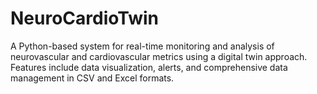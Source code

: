 # NeuroCardioTwin
A Python-based system for real-time monitoring and analysis of neurovascular and cardiovascular metrics using a digital twin approach. Features include data visualization, alerts, and comprehensive data management in CSV and Excel formats.

